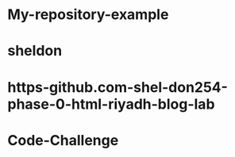 # My-repository-example
# sheldon
# https-github.com-shel-don254-phase-0-html-riyadh-blog-lab
# Code-Challenge
